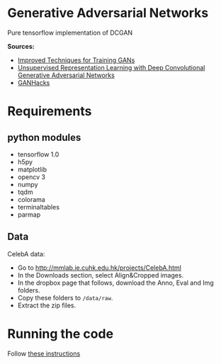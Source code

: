 # Generative Adversarial Networks

Pure tensorflow implementation of DCGAN

**Sources:**

- [Improved Techniques for Training GANs](https://arxiv.org/abs/1606.03498)
- [Unsupervised Representation Learning with Deep Convolutional Generative Adversarial Networks](https://arxiv.org/abs/1511.06434)
- [GANHacks](https://github.com/soumith/ganhacks)

# Requirements

## python modules

- tensorflow 1.0
- h5py
- matplotlib
- opencv 3
- numpy
- tqdm
- colorama
- terminaltables
- parmap

## Data

CelebA data:

- Go to http://mmlab.ie.cuhk.edu.hk/projects/CelebA.html
- In the Downloads section, select Align&Cropped images.
- In the dropbox page that follows, download the Anno, Eval and Img folders.
- Copy these folders to `/data/raw`.
- Extract the zip files.


# Running the code

Follow [these instructions](https://github.com/tdeboissiere/DeepLearningImplementations/tree/master/GAN_tf/src/model)


